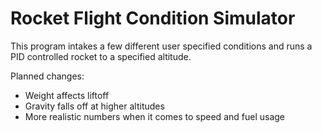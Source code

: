 # Rocket Flight Condition Simulator
This program intakes a few different user specified conditions and runs a PID controlled rocket to a specified altitude.

Planned changes:
* Weight affects liftoff
* Gravity falls off at higher altitudes
* More realistic numbers when it comes to speed and fuel usage
